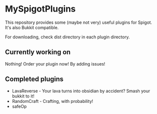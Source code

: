 MySpigotPlugins
===============
This repository provides some (maybe not very) useful plugins for Spigot.
It's also Bukkit compatible.

For downloading, check dist directory in each plugin directory.

Currently working on
--------------------
Nothing! Order your plugin now! By adding issues!

Completed plugins
-----------------
* LavaReverse - Your lava turns into obsidian by accident? Smash your bukkit to it!
* RandomCraft - Crafting, with probability!
* safeOp
